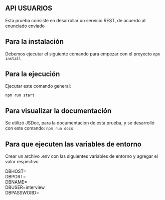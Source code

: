 ## API USUARIOS

Esta prueba consiste en desarrollar un servicio REST, de acuerdo al enunciado enviado

## Para la instalación

Debemos ejecutar el siguiente comando para empezar con el proyecto
``npm install``

## Para la ejecución

Ejecutar este comando general:

``npm run start``

## Para visualizar la documentación
Se utilizó JSDoc, para la documentación de esta prueba, y se desarrolló con este comando:
``npm run docs``

## Para que ejecuten las variables de entorno

Crear un archivo .env con las siguientes variables de entorno y agregar el valor respectivo

DBHOST=  
DBPORT=  
DBNAME=  
DBUSER=interview  
DBPASSWORD=  